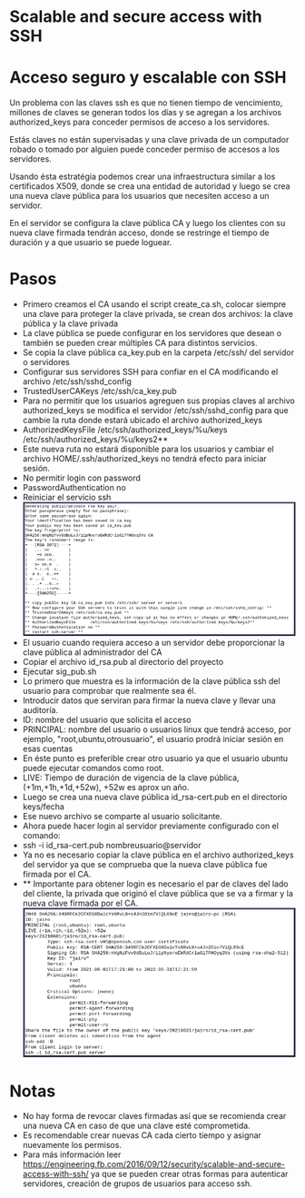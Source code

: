 # Scalable and secure access with SSH
# Acceso seguro y escalable con SSH

Un problema con las claves ssh es que no tienen tiempo de vencimiento,
millones de claves se generan todos los días y se agregan a los archivos
authorized_keys para conceder permisos de acceso a los servidores.

Estás claves no están supervisadas y una clave privada de un computador robado o
tomado por alguien puede conceder permiso de accesos a los servidores.

Usando ésta estratégia podemos crear una infraestructura similar a los 
certificados X509, donde se crea una entidad de autoridad y luego se crea una nueva 
clave pública para los usuarios que necesiten acceso a un servidor.

En el servidor se configura la clave pública CA y luego los clientes con su nueva clave
firmada tendrán acceso, donde se restringe el tiempo de duración y a que usuario se 
puede loguear.

# Pasos
 - Primero creamos el CA usando el script create_ca.sh, colocar siempre una clave para proteger la clave privada, se crean dos archivos: la clave pública y la clave privada
 - La clave pública se puede configurar en los servidores que desean o también se pueden crear múltiples CA para distintos servicios.
 - Se copia la clave pública ca_key.pub en la carpeta /etc/ssh/ del servidor o servidores
 - Configurar sus servidores SSH para confiar en el CA modificando el archivo /etc/ssh/sshd_config
 - TrustedUserCAKeys /etc/ssh/ca_key.pub
 - Para no permitir que los usuarios agreguen sus propias claves al archivo authorized_keys se modifica el servidor /etc/ssh/sshd_config para que cambie la ruta donde estará ubicado el archivo authorized_keys
 - AuthorizedKeysFile      /etc/ssh/authorized_keys/%u/keys /etc/ssh/authorized_keys/%u/keys2**
 - Este nueva ruta no estará disponible para los usuarios y cambiar el archivo HOME/.ssh/authorized_keys no tendrá efecto para iniciar sesión.
 - No permitir login con password
 - PasswordAuthentication no 
 - Reiniciar el servicio ssh
![Screenshot](https://github.com/jgrateron/PKI-SSH/blob/main/images/create_ca.png)
 - El usuario cuando requiera acceso a un servidor debe proporcionar la clave pública al administrador del CA
 - Copiar el archivo id_rsa.pub al directorio del proyecto
 - Ejecutar sig_pub.sh
 - Lo primero que muestra es la información de la clave pública ssh del usuario para comprobar que realmente sea él.
 - Introducir datos que serviran para firmar la nueva clave y llevar una auditoría.
 - ID: nombre del usuario que solicita el acceso
 - PRINCIPAL: nombre del usuario o usuarios linux que tendrá acceso, por ejemplo, "root,ubuntu,otrousuario", el usuario prodrá iniciar sesión en esas cuentas
 - En éste punto es preferible crear otro usuario ya que el usuario ubuntu puede ejecutar comandos como root.
 - LIVE: Tiempo de duración de vigencia de la clave pública, (+1m,+1h,+1d,+52w), +52w es aprox un año.
 - Luego se crea una nueva clave pública id_rsa-cert.pub en el directorio keys/fecha
 - Ese nuevo archivo se comparte al usuario solicitante.
 - Ahora puede hacer login al servidor previamente configurado con el comando:
 - ssh -i id_rsa-cert.pub nombreusuario@servidor
 - Ya no es necesario copiar la clave pública en el archivo authorized_keys del servidor ya que se comprueba que la nueva clave pública fue firmada por el CA.
 - ** Importante para obtener login es necesario el par de claves del lado del cliente, la privada que originó el clave pública que se va a firmar y la nueva clave firmada por el CA.
![Screenshot](https://github.com/jgrateron/PKI-SSH/blob/main/images/sign_client.png)
# Notas
 - No hay forma de revocar claves firmadas así que se recomienda crear una nueva CA en caso de que una clave esté comprometida.
 - Es recomendable crear nuevas CA cada cierto tiempo y asignar nuevamente los permisos.
 - Para más información leer https://engineering.fb.com/2016/09/12/security/scalable-and-secure-access-with-ssh/ ya que se pueden crear otras formas para autenticar servidores, creación de grupos de usuarios para acceso ssh.
